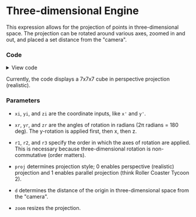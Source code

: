 # Three-dimensional Engine

This expression allows for the projection of points in three-dimensional space. The projection can be rotated around various axes, zoomed in and out, and placed a set distance from the "camera".

### Code

<details>
  <summary>View code</summary>
  
```
#########Make sure to use rectangular grid 20x20!########## 

###################### Coordinates ########################

xi = lerp((index%7)/7,-3,4);           #Left-right

yi = lerp((floor(index/7)%7)/7,-3,4);  #Back-front

zi = lerp((floor(index/49)%7)/7,-3,4); #Down-up

######################## Angles ###########################

xr = 0; #Tumble forward

yr = 0; #Counter-clockwise from front

zr = 0; #Counter-clockwise from top

#Specify order of application: (r1, then r2, then r3)

r1 = yr; r2 = xr; r3 = zr;

####################### Parameters ########################

proj = 0;   #0 for perspective, 1 for parallel

#0 has foreshortening (realism), 1 retains parallelism

d = 10;     #Distance from projection (perspective only)

zoom = 30;  #Size of projection

h = 70*sqrt(xi^2 + yi^2 + zi^2);

v = if(index < 343,1,0);

s = 1;

######## Calculations (don't worry about these) ###########

x1 = xi*cos(r1)-zi*sin(r1); z1 = xi*sin(r1)+zi*cos(r1);
y2 = yi*cos(r2)-z1*sin(r2); z2 = yi*sin(r2)+z1*cos(r2);
x3 = x1*cos(r3)-y2*sin(r3); y3 = x1*sin(r3)+y2*cos(r3);

x' = zoom*x3*if(proj,1,(d/(d+y3)));  #Horizontal output

y' = zoom*z2*if(proj,1,(d/(d+y3)));  #Vertical output

#################Expression by Chrnan6710##################
```
</details>

Currently, the code displays a 7x7x7 cube in perspective projection (realistic).

### Parameters

- `xi`, `yi`, and `zi` are the coordinate inputs, like `x'` and `y'`.

- `xr`, `yr`, and `zr` are the angles of rotation in radians (2π radians = 180 deg). The y-rotation is applied first, then x, then z.

- `r1`, `r2`, and `r3` specify the order in which the axes of rotation are applied. This is necessary because three-dimensional rotation is non-commutative (order matters).

- `proj` determines projection style; 0 enables perspective (realistic) projection and 1 enables parallel projection (think Roller Coaster Tycoon 2).

- `d` determines the distance of the origin in three-dimensional space from the "camera".

- `zoom` resizes the projection.
